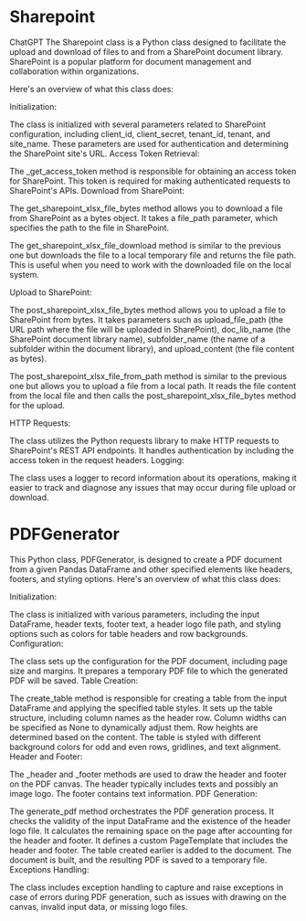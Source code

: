 # Sharepoint 

ChatGPT
The Sharepoint class is a Python class designed to facilitate the upload and download of files to and from a SharePoint document library. SharePoint is a popular platform for document management and collaboration within organizations.

Here's an overview of what this class does:

Initialization:

The class is initialized with several parameters related to SharePoint configuration, including client_id, client_secret, tenant_id, tenant, and site_name. These parameters are used for authentication and determining the SharePoint site's URL.
Access Token Retrieval:

The _get_access_token method is responsible for obtaining an access token for SharePoint. This token is required for making authenticated requests to SharePoint's APIs.
Download from SharePoint:

The get_sharepoint_xlsx_file_bytes method allows you to download a file from SharePoint as a bytes object. It takes a file_path parameter, which specifies the path to the file in SharePoint.

The get_sharepoint_xlsx_file_download method is similar to the previous one but downloads the file to a local temporary file and returns the file path. This is useful when you need to work with the downloaded file on the local system.

Upload to SharePoint:

The post_sharepoint_xlsx_file_bytes method allows you to upload a file to SharePoint from bytes. It takes parameters such as upload_file_path (the URL path where the file will be uploaded in SharePoint), doc_lib_name (the SharePoint document library name), subfolder_name (the name of a subfolder within the document library), and upload_content (the file content as bytes).

The post_sharepoint_xlsx_file_from_path method is similar to the previous one but allows you to upload a file from a local path. It reads the file content from the local file and then calls the post_sharepoint_xlsx_file_bytes method for the upload.

HTTP Requests:

The class utilizes the Python requests library to make HTTP requests to SharePoint's REST API endpoints. It handles authentication by including the access token in the request headers.
Logging:

The class uses a logger to record information about its operations, making it easier to track and diagnose any issues that may occur during file upload or download.

# PDFGenerator

This Python class, PDFGenerator, is designed to create a PDF document from a given Pandas DataFrame and other specified elements like headers, footers, and styling options. Here's an overview of what this class does:

Initialization:

The class is initialized with various parameters, including the input DataFrame, header texts, footer text, a header logo file path, and styling options such as colors for table headers and row backgrounds.
Configuration:

The class sets up the configuration for the PDF document, including page size and margins.
It prepares a temporary PDF file to which the generated PDF will be saved.
Table Creation:

The create_table method is responsible for creating a table from the input DataFrame and applying the specified table styles.
It sets up the table structure, including column names as the header row.
Column widths can be specified as None to dynamically adjust them.
Row heights are determined based on the content.
The table is styled with different background colors for odd and even rows, gridlines, and text alignment.
Header and Footer:

The _header and _footer methods are used to draw the header and footer on the PDF canvas.
The header typically includes texts and possibly an image logo.
The footer contains text information.
PDF Generation:

The generate_pdf method orchestrates the PDF generation process.
It checks the validity of the input DataFrame and the existence of the header logo file.
It calculates the remaining space on the page after accounting for the header and footer.
It defines a custom PageTemplate that includes the header and footer.
The table created earlier is added to the document.
The document is built, and the resulting PDF is saved to a temporary file.
Exceptions Handling:

The class includes exception handling to capture and raise exceptions in case of errors during PDF generation, such as issues with drawing on the canvas, invalid input data, or missing logo files.
